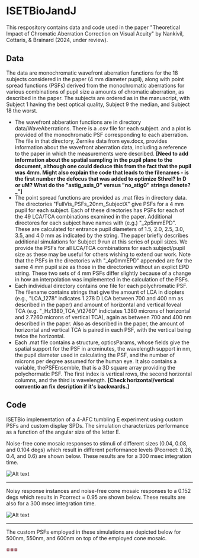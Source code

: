 # ISETBioJandJ

This respository contains data and code used in the paper "Theoretical Impact of Chromatic Aberration Correction on Visual Acuity"
by Nankivil, Cottaris, & Brainard (2024, under review).

## Data

The data are monochromatic wavefront aberration functions for the 18 subjects considered in the paper (4 mm diameter pupil), along with point spread functions (PSFs) derived from the monochromatic aberrations for various combinations of pupil size a amounts of chromatic aberration, as described in the paper.  The subjects are ordered as in the manuscript, with Subject 1 having the best optical quality, Subject 9 the median, and Subject 18 the worst. 
  - The wavefront abberation functions are in directory data/WaveAberrations.  There is a .csv file for each subject. and a plot is provided of the monochromatic PSF corresponding to each aberration.  The file in that directory, Zernike data from eye.docx, provides information about the wavefront aberration data, including a reference to the paper in which the measurements were described. **[Need to add information about the spatial sampling in the pupil plane to the document, although one could deduce this from the fact that the pupil was 4mm. Might also explain the code that leads to the filenames - is the first number the defocus that was added to optimize Sthrel? In D or uM? What do the "astig_axis_0" versus "no_atig0" strings denote?_"]**
  - The point spread functions are provided as .mat files in directory data.  The directories "FullVis_PSFs_20nm_SubjectX" give PSFs for a 4 mm pupil for each subject.  Each of these directories has PSFs for each of the 49 LCA/TCA combinations examined in the paper.  Additional directores for each subject have names with (e.g.) "_2p5mmEPD".  These are calculated for entrance pupil diameters of 1.5, 2.0, 2.5, 3.0, 3.5, and 4.0 mm as indicated by the string.  The paper briefly describes additional simulations for Subject 9 run at this series of pupil sizes. We provide the PSFs for all LCA/TCA combinations for each subject/pupil size as these may be useful for others wishing to extend our work.  Note that the PSFs in the directories with "_4p0mmEPD" appended are for the same 4 mm pupil size as those in the directories without an explict EPD string. These two sets of 4 mm PSFs differ slightly because of a change in how an interpolation was implemented in the calculation of the PSFs.
  - Each individual directory contains one file for each polychromatic PSF.  The filename contains strings that give the amount of LCA in diopters (e.g., "LCA_1278" indicates 1.278 D LCA between 700 and 400 nm as described in the paper) and amount of horizontal and vertical foveal TCA (e.g. "_Hz1380_TCA_Vt2760" indictates 1.380 microns of horizontal and 2.7260 microns of vertical TCA), again as between 700 and 400 nm described in the paper.  Also as described in the paper, the amount of horizontal and vertical TCA is paired in each PSF, with the vertical being twice the horizontal.
  - Each .mat file contains a structure, opticsParams, whose fields give the spatial support for the PSF in arcminutes, the wavelength support in nm, the pupil diameter used in calculating the PSF, and the number of microns per degree assumed for the human eye.  It also contains a variable, thePSFEnsemble, that is a 3D square array providing the polychormatic PSF. The first index is vertical rows, the second horzontal columns, and the third is wavelength. **[Check horizontal/vertical conventio an fix desription if it's backwards.]**


## Code
ISETBio implementation of a 4-AFC tumbling E experiment using custom PSFs and custom display SPDs.
The simulation characterizes performance as a function of the angular size of the letter E.

Noise-free cone mosaic responses to stimuli of different sizes (0.04, 0.08, and 0.104 degs) which result in different performance levels (Pcorrect: 0.26, 0.4, and 0.6) are shown below.
These results are for a 300 msec integration time.

<img
  src="/figures/noisefree.png"
  alt="Alt text"
  title="Noise-free cone mosaic response instances"
  style="display: inline-block; margin: 0 auto; max-width: 300px">
  
---
  
Noisy response instances and noise-free cone mosaic responses to a 0.152 degs which results in Pcorrect = 0.95 are shown below.
These results are also for a 300 msec integration time.

<img
  src="/figures/noisy.png"
  alt="Alt text"
  title="Noisy cone mosaic response instances"
  style="display: inline-block; margin: 0 auto; max-width: 300px">

---

The custom PSFs employed in these simulations are depicted below for 500nm, 550nm, and 600nm on top of the employed cone mosaic.

<img
  src="/figures/PSFsAndConeMosaic.png"
  alt="Alt text"
  title="Noisy cone mosaic response instances"
  style="display: inline-block; margin: 0 auto; max-width: 30px">
  
